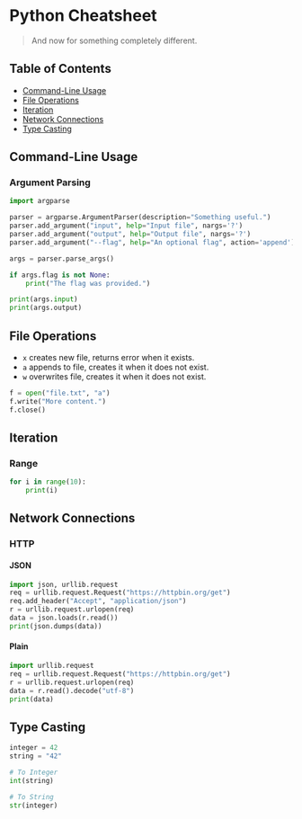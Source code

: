 # Python Cheatsheet

> And now for something completely different.

## Table of Contents

- [Command-Line Usage](#command-line-usage)
- [File Operations](#file-operations)
- [Iteration](#iteration)
- [Network Connections](#network-connections)
- [Type Casting](#type-casting)

## Command-Line Usage

### Argument Parsing
```py
import argparse

parser = argparse.ArgumentParser(description="Something useful.")
parser.add_argument("input", help="Input file", nargs='?')
parser.add_argument("output", help="Output file", nargs='?')
parser.add_argument("--flag", help="An optional flag", action='append')

args = parser.parse_args()

if args.flag is not None:
    print("The flag was provided.")

print(args.input)
print(args.output)
```

## File Operations

* `x` creates new file, returns error when it exists.
* `a` appends to file, creates it when it does not exist.
* `w` overwrites file, creates it when it does not exist.

```py
f = open("file.txt", "a")
f.write("More content.")
f.close()
```

## Iteration

### Range
```py
for i in range(10):
    print(i)
```

## Network Connections

### HTTP

#### JSON
```py
import json, urllib.request
req = urllib.request.Request("https://httpbin.org/get")
req.add_header("Accept", "application/json")
r = urllib.request.urlopen(req)
data = json.loads(r.read())
print(json.dumps(data))
```

#### Plain
```py
import urllib.request
req = urllib.request.Request("https://httpbin.org/get")
r = urllib.request.urlopen(req)
data = r.read().decode("utf-8")
print(data)
```

## Type Casting

```py
integer = 42
string = "42"

# To Integer
int(string)

# To String
str(integer)
```
